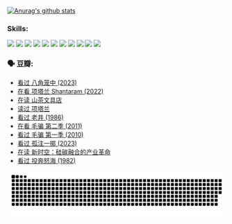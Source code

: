 
[![Anurag's github stats](https://github-readme-stats.vercel.app/api?username=w940853815)](https://github.com/anuraghazra/github-readme-stats)

### Skills:

<code><img height="32" src="https://cdn.jsdelivr.net/npm/simple-icons@v5/icons/python.svg"></code>
<code><img height="32" src="https://cdn.jsdelivr.net/npm/simple-icons@v5/icons/javascript.svg"></code>
<code><img height="32" src="https://cdn.jsdelivr.net/npm/simple-icons@v5/icons/django.svg"></code>
<code><img height="32" src="https://cdn.jsdelivr.net/npm/simple-icons@v5/icons/flask.svg"></code>
<code><img height="32" src="https://cdn.jsdelivr.net/npm/simple-icons@v5/icons/vuetify.svg"></code>
<code><img height="32" src="https://cdn.jsdelivr.net/npm/simple-icons@v5/icons/git.svg"></code>
<code><img height="32" src="https://cdn.jsdelivr.net/npm/simple-icons@v5/icons/docker.svg"></code>
<code><img height="32" src="https://cdn.jsdelivr.net/npm/simple-icons@v5/icons/postgresql.svg"></code>
<code><img height="32" src="https://cdn.jsdelivr.net/npm/simple-icons@v5/icons/elasticsearch.svg"></code>
<code><img height="32" src="https://cdn.jsdelivr.net/npm/simple-icons@v5/icons/macos.svg"></code>
<code><img height="32" src="https://cdn.jsdelivr.net/npm/simple-icons@v5/icons/linux.svg"></code>

### 🗣 豆瓣:

<!-- DOUBAN-ACTIVITIES:START -->
- [看过 八角笼中‎ (2023)](https://www.douban.com/people/136069238/status/4367541707/?_i=94765751)
- [在看 项塔兰 Shantaram‎ (2022)](https://www.douban.com/people/136069238/status/4365497032/?_i=94765751)
- [在读 山茶文具店](https://www.douban.com/people/136069238/status/4364620725/?_i=94765751)
- [读过 项塔兰](https://www.douban.com/people/136069238/status/4364620288/?_i=94765751)
- [看过 老井‎ (1986)](https://www.douban.com/people/136069238/status/4362366672/?_i=94765751)
- [在看 毛骗 第二季‎ (2011)](https://www.douban.com/people/136069238/status/4355752869/?_i=94765751)
- [看过 毛骗 第一季‎ (2010)](https://www.douban.com/people/136069238/status/4355752667/?_i=94765751)
- [看过 孤注一掷‎ (2023)](https://www.douban.com/people/136069238/status/4354774568/?_i=94765751)
- [在读 新时空：硅碳融合的产业革命](https://www.douban.com/people/136069238/status/4348545149/?_i=94765751)
- [看过 投奔怒海‎ (1982)](https://www.douban.com/people/136069238/status/4336696255/?_i=94765751)
<!-- DOUBAN-ACTIVITIES:END -->


![Snake animation](https://raw.githubusercontent.com/w940853815/w940853815/output/github-contribution-grid-snake.svg)

<!--
**w940853815/w940853815** is a ✨ _special_ ✨ repository because its `README.md` (this file) appears on your GitHub profile.

Here are some ideas to get you started:

- 🔭 I’m currently working on ...
- 🌱 I’m currently learning ...
- 👯 I’m looking to collaborate on ...
- 🤔 I’m looking for help with ...
- 💬 Ask me about ...
- 📫 How to reach me: ...
- 😄 Pronouns: ...
- ⚡ Fun fact: ...
-->
